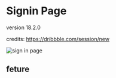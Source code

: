 # Signin Page

version 18.2.0

credits: https://dribbble.com/session/new

![sign in page](screebshot\1.png)

## feture
